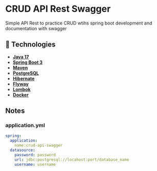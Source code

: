 # CRUD API Rest Swagger

<p>Simple API Rest to practice CRUD wtihs spring boot development and documentation with swagger</p>

## 🔮 Technologies
- **[Java 17](https://www.oracle.com/java)**
- **[Spring Boot 3](https://spring.io/projects/spring-boot)**
- **[Maven](https://maven.apache.org)**
- **[PostgreSQL](https://www.postgresql.org/)**
- **[Hibernate](https://hibernate.org)**
- **[Flyway](https://flywaydb.org)**
- **[Lombok](https://projectlombok.org)**
- **[Docker](https://www.docker.com/)**


## Notes
### application.yml
```yaml
spring:
  application:
    name:crud-api-swagger
  datasource:
    password: password
    url: jdbc:postgresql://locahost:port/database_name
    username: username
```